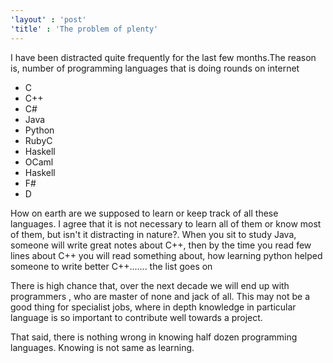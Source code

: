```yaml
---
'layout' : 'post'
'title' : 'The problem of plenty'
---
```


<p>I have been distracted quite frequently for the last few months.The reason is, number of programming languages that is doing rounds on internet</p>
<ul>
    <li>C</li>
    <li>C++</li>
    <li>C#</li>
    <li>Java</li>
    <li>Python</li>
    <li>RubyC</li>
    <li>Haskell</li>
    <li>OCaml</li>
    <li>Haskell</li>
    <li>F#</li>
    <li>D</li>
</ul>
<p> How on earth are we supposed to learn or keep track of all these languages. I agree that it is not necessary to learn
all of them or know most of them, but isn't it distracting in nature?. When you sit to study Java, someone will write great
notes about C++, then by the time you read few lines about C++ you will read something about, how learning python helped
someone to write better C++....... the list goes on </p>

<p>There is high chance that, over the next decade we will end up with programmers , who are master of none and jack of all. This
may not be a good thing for specialist jobs, where in depth knowledge in particular language is so important to contribute well
towards a project.</p>

<p> That said, there is nothing wrong in knowing half dozen programming languages. Knowing is not same as learning.</p>
